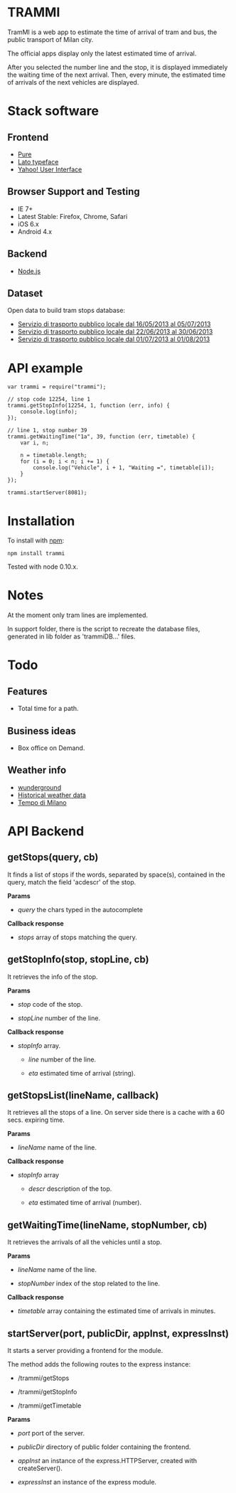 TRAMMI
======

TramMI is a web app to estimate the time of arrival of tram and bus, the public
transport of Milan city.

The official apps display only the latest estimated time of arrival.

After you selected the number line and the stop, it is displayed immediately the
waiting time of the next arrival. Then, every minute, the estimated time of
arrivals of the next vehicles are displayed.

Stack software
==============

Frontend
--------

- [Pure](http://purecss.io/)
- [Lato typeface](http://www.google.com/webfonts/specimen/Lato)
- [Yahoo! User Interface](http://yuilibrary.com/)

Browser Support and Testing
---------------------------

* IE 7+
* Latest Stable: Firefox, Chrome, Safari
* iOS 6.x
* Android 4.x

Backend
-------

- [Node.js](http://nodejs.org/)

Dataset
-------

Open data to build tram stops database:

- [Servizio di trasporto pubblico locale dal 16/05/2013 al 05/07/2013](http://dati.comune.milano.it/dato/item/180-180-programmato-del-servizio-di-trasporto-pubblico-locale-dal-16052013-al-05072013.html)
- [Servizio di trasporto pubblico locale dal 22/06/2013 al 30/06/2013](http://dati.comune.milano.it/dato/item/184-184-programmato-del-servizio-di-trasporto-pubblico-locale-dal-22062013-al-30062013.html)
- [Servizio di trasporto pubblico locale dal 01/07/2013 al 01/08/2013](http://dati.comune.milano.it/dato/item/185-185-programmato-del-servizio-di-trasporto-pubblico-locale-dal-01072013-al-01082013.html)

API example
===========

    var trammi = require("trammi");

    // stop code 12254, line 1
    trammi.getStopInfo(12254, 1, function (err, info) {
        console.log(info);
    });

    // line 1, stop number 39
    trammi.getWaitingTime("1a", 39, function (err, timetable) {
        var i, n;

        n = timetable.length;
        for (i = 0; i < n; i += 1) {
            console.log("Vehicle", i + 1, "Waiting =", timetable[i]);
        }
    });

    trammi.startServer(8081);

Installation
============

To install with [npm](http://github.com/isaacs/npm):

    npm install trammi

Tested with node 0.10.x.

Notes
=====

At the moment only tram lines are implemented.

In support folder, there is the script to recreate the database files, generated
in lib folder as 'trammiDB...' files.

Todo
====

Features
--------

- Total time for a path.

Business ideas
--------------

- Box office on Demand.

Weather info
------------

- [wunderground](http://www.wunderground.com/weather/api/d/documentation.html)
- [Historical weather data](http://allthingsr.blogspot.it/2012/04/getting-historical-weather-data-in-r.html)
- [Tempo di Milano](http://www.tempodimilano.it/)

API Backend
===========

getStops(query, cb)
--------

It finds a list of stops if the words, separated by space(s), contained in the
query, match the field 'acdescr' of the stop.

**Params**

- *query* the chars typed in the autocomplete

**Callback response**

- *stops* array of stops matching the query.


getStopInfo(stop, stopLine, cb)
-----------

It retrieves the info of the stop.

**Params**

- *stop* code of the stop.

- *stopLine*  number of the line.

**Callback response**

- *stopInfo* array.

    - *line* number of the line.

    - *eta* estimated time of arrival (string).

getStopsList(lineName, callback)
------------

It retrieves all the stops of a line. On server side there is a cache with a
60 secs. expiring time.

**Params**

- *lineName* name of the line.

**Callback response**

- *stopInfo* array

    - *descr* description of the top.

    - *eta* estimated time of arrival (number).

getWaitingTime(lineName, stopNumber, cb)
--------------

It retrieves the arrivals of all the vehicles until a stop.

**Params**

- *lineName* name of the line.

- *stopNumber* index of the stop related to the line.

**Callback response**

- *timetable* array containing the estimated time of arrivals in minutes.


startServer(port, publicDir, appInst, expressInst)
-----------

It starts a server providing a frontend for the module.

The method adds the following routes to the express instance:

- /trammi/getStops

- /trammi/getStopInfo

- /trammi/getTimetable

**Params**

- *port* port of the server.

- *publicDir* directory of public folder containing the frontend.

- *appInst* an instance of the express.HTTPServer, created with createServer().

- *expressInst* an instance of the express module.


